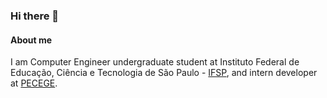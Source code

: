 ### Hi there 👋

#### About me
I am Computer Engineer undergraduate student at Instituto Federal de Educação, Ciência e Tecnologia de São Paulo - [IFSP](https://www.ifsp.edu.br/), and intern developer at [PECEGE](https://pecege.com/).
<!--
**FelipeBis/FelipeBis** is a ✨ _special_ ✨ repository because its `README.md` (this file) appears on your GitHub profile.

Here are some ideas to get you started:

- 🔭 I’m currently working on ...
- 🌱 I’m currently learning ...
- 👯 I’m looking to collaborate on ...
- 🤔 I’m looking for help with ...
- 💬 Ask me about ...
- 📫 How to reach me: ...
- 😄 Pronouns: ...
- ⚡ Fun fact: ...
-->
